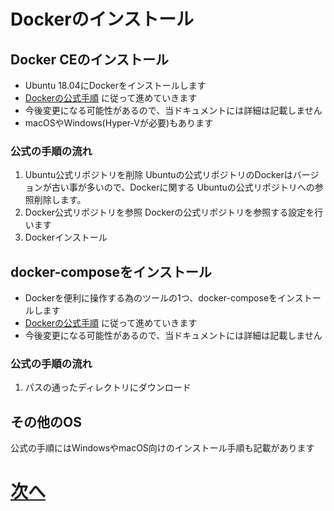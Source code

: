 # Dockerのインストール

## Docker CEのインストール

- Ubuntu 18.04にDockerをインストールします
- [Dockerの公式手順](https://docs.docker.com/install/linux/docker-ce/ubuntu/) に従って進めていきます
- 今後変更になる可能性があるので、当ドキュメントには詳細は記載しません
- macOSやWindows(Hyper-Vが必要)もあります

### 公式の手順の流れ

1. Ubuntu公式リポジトリを削除
    Ubuntuの公式リポジトリのDockerはバージョンが古い事が多いので、Dockerに関する
    Ubuntuの公式リポジトリへの参照削除します。
2. Docker公式リポジトリを参照
    Dockerの公式リポジトリを参照する設定を行います
3. Dockerインストール

## docker-composeをインストール

- Dockerを便利に操作する為のツールの1つ、docker-composeをインストールします
- [Dockerの公式手順](https://docs.docker.com/compose/install/) に従って進めていきます
- 今後変更になる可能性があるので、当ドキュメントには詳細は記載しません

### 公式の手順の流れ

1. パスの通ったディレクトリにダウンロード


## その他のOS

公式の手順にはWindowsやmacOS向けのインストール手順も記載があります


# [次へ](./02-getting_started.md)
